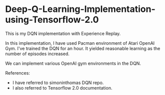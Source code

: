 # Deep-Q-Learning-Implementation-using-Tensorflow-2.0
This is my DQN implementation with Experience Replay.


In this implementation, I have used Pacman environment of Atari OpenAI Gym. I've trained the DQN for an hour. It yielded reasonable learning as the number of episodes increased. 

We can implement various OpenAI gym environments in the DQN.

References:
- I have referred to simoninthomas DQN repo.
- I also referred to Tensorflow 2.0 documentation.
